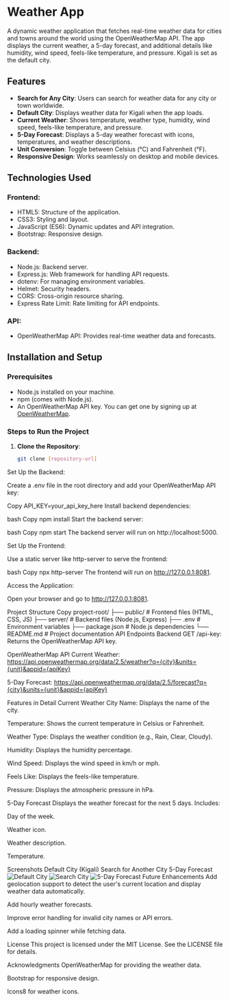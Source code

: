 # Weather App

A dynamic weather application that fetches real-time weather data for cities and towns around the world using the OpenWeatherMap API. The app displays the current weather, a 5-day forecast, and additional details like humidity, wind speed, feels-like temperature, and pressure. Kigali is set as the default city.

## Features

- **Search for Any City**: Users can search for weather data for any city or town worldwide.
- **Default City**: Displays weather data for Kigali when the app loads.
- **Current Weather**: Shows temperature, weather type, humidity, wind speed, feels-like temperature, and pressure.
- **5-Day Forecast**: Displays a 5-day weather forecast with icons, temperatures, and weather descriptions.
- **Unit Conversion**: Toggle between Celsius (°C) and Fahrenheit (°F).
- **Responsive Design**: Works seamlessly on desktop and mobile devices.

## Technologies Used

### Frontend:
- HTML5: Structure of the application.
- CSS3: Styling and layout.
- JavaScript (ES6): Dynamic updates and API integration.
- Bootstrap: Responsive design.

### Backend:
- Node.js: Backend server.
- Express.js: Web framework for handling API requests.
- dotenv: For managing environment variables.
- Helmet: Security headers.
- CORS: Cross-origin resource sharing.
- Express Rate Limit: Rate limiting for API endpoints.

### API:
- OpenWeatherMap API: Provides real-time weather data and forecasts.

## Installation and Setup

### Prerequisites
- Node.js installed on your machine.
- npm (comes with Node.js).
- An OpenWeatherMap API key. You can get one by signing up at [OpenWeatherMap](https://openweathermap.org/).

### Steps to Run the Project

1. **Clone the Repository**:
   ```bash
   git clone [repository-url]
Set Up the Backend:

Create a .env file in the root directory and add your OpenWeatherMap API key:

Copy
API_KEY=your_api_key_here
Install backend dependencies:

bash
Copy
npm install
Start the backend server:

bash
Copy
npm start
The backend server will run on http://localhost:5000.

Set Up the Frontend:

Use a static server like http-server to serve the frontend:

bash
Copy
npx http-server
The frontend will run on http://127.0.0.1:8081.

Access the Application:

Open your browser and go to http://127.0.0.1:8081.

Project Structure
Copy
project-root/
├── public/          # Frontend files (HTML, CSS, JS)
├── server/          # Backend files (Node.js, Express)
├── .env             # Environment variables
├── package.json     # Node.js dependencies
└── README.md        # Project documentation
API Endpoints
Backend
GET /api-key: Returns the OpenWeatherMap API key.

OpenWeatherMap API
Current Weather: https://api.openweathermap.org/data/2.5/weather?q={city}&units={unit}&appid={apiKey}

5-Day Forecast: https://api.openweathermap.org/data/2.5/forecast?q={city}&units={unit}&appid={apiKey}

Features in Detail
Current Weather
City Name: Displays the name of the city.

Temperature: Shows the current temperature in Celsius or Fahrenheit.

Weather Type: Displays the weather condition (e.g., Rain, Clear, Cloudy).

Humidity: Displays the humidity percentage.

Wind Speed: Displays the wind speed in km/h or mph.

Feels Like: Displays the feels-like temperature.

Pressure: Displays the atmospheric pressure in hPa.

5-Day Forecast
Displays the weather forecast for the next 5 days. Includes:

Day of the week.

Weather icon.

Weather description.

Temperature.

Screenshots
Default City (Kigali)	Search for Another City	5-Day Forecast
<img alt="Default City" src="https://via.placeholder.com/800x400?text=Default+City+Weather">	<img alt="Search City" src="https://via.placeholder.com/800x400?text=Search+City+Weather">	<img alt="5-Day Forecast" src="https://via.placeholder.com/800x400?text=5-Day+Forecast">
Future Enhancements
Add geolocation support to detect the user's current location and display weather data automatically.

Add hourly weather forecasts.

Improve error handling for invalid city names or API errors.

Add a loading spinner while fetching data.

License
This project is licensed under the MIT License. See the LICENSE file for details.

Acknowledgments
OpenWeatherMap for providing the weather data.

Bootstrap for responsive design.

Icons8 for weather icons.
